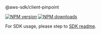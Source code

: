 @aws-sdk/client-pinpoint

[![NPM version](https://img.shields.io/npm/v/@aws-sdk/client-pinpoint/beta.svg)](https://www.npmjs.com/package/@aws-sdk/client-pinpoint)
[![NPM downloads](https://img.shields.io/npm/dm/@aws-sdk/client-pinpoint.svg)](https://www.npmjs.com/package/@aws-sdk/client-pinpoint)

For SDK usage, please step to [SDK readme](https://github.com/aws/aws-sdk-js-v3).
